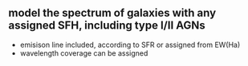 ## model the spectrum of galaxies with any assigned SFH, including type I/II AGNs
* emisison line included, according to SFR or assigned from EW(Ha)
* wavelength coverage can be assigned
